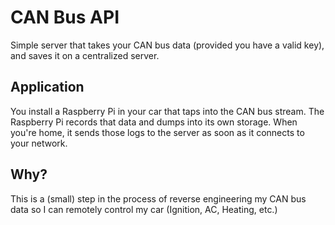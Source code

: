 # CAN Bus API

Simple server that takes your CAN bus data (provided you have a valid key), and saves it on a centralized server.

## Application

You install a Raspberry Pi in your car that taps into the CAN bus stream. The Raspberry Pi records that data and dumps into its own storage. When you're home, it sends those logs to the server as soon as it connects to your network.

## Why?

This is a (small) step in the process of reverse engineering my CAN bus data so I can remotely control my car (Ignition, AC, Heating, etc.)
